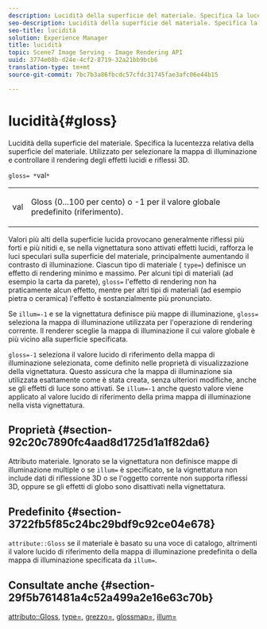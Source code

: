 ```yaml
---
description: Lucidità della superficie del materiale. Specifica la lucentezza relativa della superficie del materiale. Utilizzato per selezionare la mappa di illuminazione e controllare il rendering degli effetti lucidi e riflessi 3D.
seo-description: Lucidità della superficie del materiale. Specifica la lucentezza relativa della superficie del materiale. Utilizzato per selezionare la mappa di illuminazione e controllare il rendering degli effetti lucidi e riflessi 3D.
seo-title: lucidità
solution: Experience Manager
title: lucidità
topic: Scene7 Image Serving - Image Rendering API
uuid: 3774e08b-d24e-4cf2-8719-32a21bb9bcb6
translation-type: tm+mt
source-git-commit: 7bc7b3a86fbcdc57cfdc31745fae3afc06e44b15

---
```



# lucidità{#gloss}

Lucidità della superficie del materiale. Specifica la lucentezza relativa della superficie del materiale. Utilizzato per selezionare la mappa di illuminazione e controllare il rendering degli effetti lucidi e riflessi 3D.

`gloss= *`val`*`

<table id="simpletable_82166CA080AD401180404462FB2407D7"> 
 <tr class="strow"> 
  <td class="stentry"> <p><span class="codeph"> <span class="varname"> val</span></span> </p></td> 
  <td class="stentry"> <p>Gloss (0...100 per cento) o -1 per il valore globale predefinito (riferimento). </p></td> 
 </tr> 
</table>

Valori più alti della superficie lucida provocano generalmente riflessi più forti e più nitidi e, se nella vignettatura sono attivati effetti lucidi, rafforza le luci speculari sulla superficie del materiale, principalmente aumentando il contrasto di illuminazione. Ciascun tipo di materiale ( `type=`) definisce un effetto di rendering minimo e massimo. Per alcuni tipi di materiali (ad esempio la carta da parete), `gloss=` l&#39;effetto di rendering non ha praticamente alcun effetto, mentre per altri tipi di materiali (ad esempio pietra o ceramica) l&#39;effetto è sostanzialmente più pronunciato.

Se `illum=-1` e se la vignettatura definisce più mappe di illuminazione, `gloss=` seleziona la mappa di illuminazione utilizzata per l&#39;operazione di rendering corrente. Il renderer sceglie la mappa di illuminazione il cui valore globale è più vicino alla superficie specificata.

`gloss=-1` seleziona il valore lucido di riferimento della mappa di illuminazione selezionata, come definito nelle proprietà di visualizzazione della vignettatura. Questo assicura che la mappa di illuminazione sia utilizzata esattamente come è stata creata, senza ulteriori modifiche, anche se gli effetti di luce sono attivati. Se `illum=-1` anche questo valore viene applicato al valore lucido di riferimento della prima mappa di illuminazione nella vista vignettatura.

## Proprietà {#section-92c20c7890fc4aad8d1725d1a1f82da6}

Attributo materiale. Ignorato se la vignettatura non definisce mappe di illuminazione multiple o se `illum=` è specificato, se la vignettatura non include dati di riflessione 3D o se l&#39;oggetto corrente non supporta riflessi 3D, oppure se gli effetti di globo sono disattivati nella vignettatura.

## Predefinito {#section-3722fb5f85c24bc29bdf9c92ce04e678}

`attribute::Gloss` se il materiale è basato su una voce di catalogo, altrimenti il valore lucido di riferimento della mappa di illuminazione predefinita o della mappa di illuminazione specificata da `illum=`.

## Consultate anche {#section-29f5b761481a4c52a499a2e16e63c70b}

[attributo::Gloss](../../../../../ir-api/material-cat/image-rendering-api-ref/c-ir-material-catalog/c-ir-material-data-reference/r-ir-cat-gloss.md#reference-5277f62a67e2408ab94699aa712f1eeb), [type=](../../../../../ir-api/http-protocol/image-rendering-api-ref/c-ir-http-protocol-ref/c-ir-http-protocol-command-reference/r-ir-http-type.md#reference-128c7de89e2d46838019b560f3f84a35), [grezzo=](../../../../../ir-api/http-protocol/image-rendering-api-ref/c-ir-http-protocol-ref/c-ir-http-protocol-command-reference/r-ir-rough.md#reference-00add846b09f4dc39420bda1ca414180), [glossmap=](../../../../../ir-api/http-protocol/image-rendering-api-ref/c-ir-http-protocol-ref/c-ir-http-protocol-command-reference/r-ir-glossmap.md#reference-99940148ae6a401482b2d03c68530f3a), [illum=](../../../../../ir-api/http-protocol/image-rendering-api-ref/c-ir-http-protocol-ref/c-ir-http-protocol-command-reference/r-ir-http-illum.md#reference-8efe483a30684022bfe711eb73efbee6)
